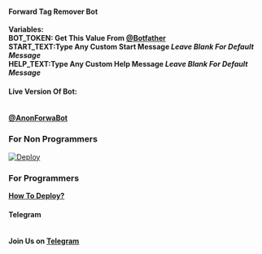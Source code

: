 <h4> Forward Tag Remover Bot</h4>

<b>Variables:</b><br>
  <b>BOT_TOKEN: Get This Value From <a href="https://telegram.dog/botfather">@Botfather</a></b>
  <br><b>START_TEXT:Type Any Custom Start Message<i> Leave Blank For Default Message</i></b><br>
 <b>HELP_TEXT:Type Any Custom Help Message  <i>Leave Blank For Default Message</i> </b>


<h4>Live Version Of Bot:</h4><br>
 <b><a href="https://telegram.dog/Anonforwabot">@AnonForwaBot</a></b>

<h3>For Non Programmers</h3>
<a href="https://heroku.com/deploy">
  <img src="https://www.herokucdn.com/deploy/button.svg" alt="Deploy">
</a>

<h3>For Programmers</h3>
  <b><a href="https://youtu.be/swg6un2N4Fk">How To Deploy?</a></b><br>

<h4>Telegram</h4><br>
<b>Join Us on <a href="https://telegram.dog/TeamCyphers">Telegram</a></b>
